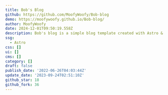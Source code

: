 ```yaml
---
title: Bob's Blog
github: https://github.com/MoofyWoofy/Bob-blog
demo: https://moofywoofy.github.io/Bob-blog/
author: MoofyWoofy
date: 2024-12-01T09:50:19.558Z
description: Bob's blog is a simple blog template created with Astro & Tailwindcss
ssg:
  - Astro
css: []
ui: []
cms: []
category: []
draft: false
publish_date: '2022-06-26T04:03:44Z'
update_date: '2023-09-24T02:51:10Z'
github_star: 18
github_fork: 36
---
```

